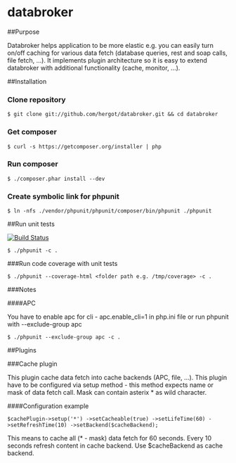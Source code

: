 databroker
==========

##Purpose

Databroker helps application to be more elastic e.g. you can easily turn on/off caching for various data fetch (database queries, rest and soap calls, file fetch, ...).
It implements plugin architecture so it is easy to extend databroker with additional functionality (cache, monitor, ...).

##Installation

### Clone repository

`$ git clone git://github.com/hergot/databroker.git && cd databroker`

### Get composer

`$ curl -s https://getcomposer.org/installer | php`

### Run composer

`$ ./composer.phar install --dev`

### Create symbolic link for phpunit

`$ ln -nfs ./vendor/phpunit/phpunit/composer/bin/phpunit ./phpunit`

##Run unit tests

[![Build Status](https://secure.travis-ci.org/hergot/databroker.png)](http://travis-ci.org/hergot/databroker)

`$ ./phpunit -c .`

###Run code coverage with unit tests

`$ ./phpunit --coverage-html <folder path e.g. /tmp/coverage> -c .`

###Notes

####APC

You have to enable apc for cli - apc.enable_cli=1 in php.ini file or run phpunit with --exclude-group apc

`$ ./phpunit --exclude-group apc -c .`

##Plugins

###Cache plugin

This plugin cache data fetch into cache backends (APC, file, ...). 
This plugin have to be configured via setup method - this method expects name or mask of data fetch call.
Mask can contain asterix * as wild character.

####Configuration example

`$cachePlugin->setup('*')
    ->setCacheable(true)
    ->setLifeTime(60)
    ->setRefreshTime(10)
    ->setBackend($cacheBackend);`

This means to cache all (* - mask) data fetch for 60 seconds. 
Every 10 seconds refresh content in cache backend. 
Use $cacheBackend as cache backend.
